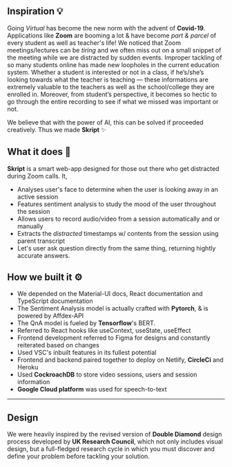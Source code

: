 ## Inspiration 💡

Going *Virtual* has become the new norm with the advent of **Covid-19**. Applications like **Zoom** are booming a lot & have become *part & parcel* of every student as well as teacher's life! We noticed that Zoom meetings/lectures can be *tiring* and we often miss out on a small snippet of the meeting while we are distracted by sudden events. Improper tackling of so many students online has made new loopholes in the current education system. Whether a student is interested or not in a class, if he’s/she’s looking towards what the teacher is teaching — these informations are extremely valuable to the teachers as well as the school/college they are enrolled in. Moreover, from student’s perspective, it becomes so hectic to go through the entire recording to see if what we missed was important or not.

We believe that with the power of AI, this can be solved if proceeded creatively. Thus we made **Skript** ✨

## What it does 🤔

**Skript** is a smart web-app designed for those out there who get distracted during Zoom calls. It,

- Analyses user's face to determine when the user is looking away in an active session
- Features sentiment analysis to study the mood of the user throughout the session
- Allows users to record audio/video from a session automatically and or manually
- Extracts the *distracted* timestamps w/ contents from the session using parent transcript
- Let's user ask question directly from the same thing, returning hightly accurate answers.

## How we built it ⚙️

- We depended on the Material-UI docs, React documentation and TypeScript documentation
- The Sentiment Analysis model is actually crafted with **Pytorch**, & is powered by Affdex-API
- The QnA model is fueled by **Tensorflow**'s BERT.
- Referred to React hooks like useContext, useState, useEffect
- Frontend development referred to Figma for designs and constantly reiterated based on changes
- Used VSC's inbuilt features in its fullest potential
- Frontend and backend paired together to deploy on Netlify, **CircleCi** and Heroku
- Used **CockroachDB** to store video sessions, users and session information
- **Google Cloud platform** was used for speech-to-text

------

## Design

We were heavily inspired by the revised version of **Double Diamond** design process developed by **UK Research Council**, which not only includes visual design, but a full-fledged research cycle in which you must discover and define your problem before tackling your solution.
